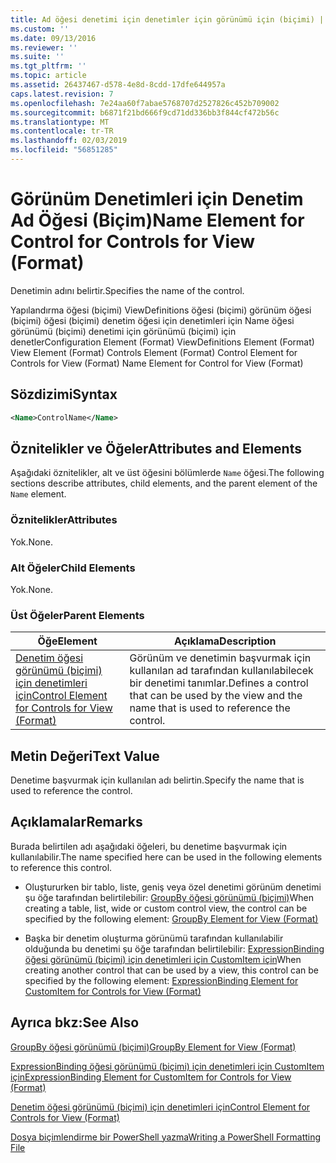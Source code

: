 ```yaml
---
title: Ad öğesi denetimi için denetimler için görünümü için (biçimi) | Microsoft Docs
ms.custom: ''
ms.date: 09/13/2016
ms.reviewer: ''
ms.suite: ''
ms.tgt_pltfrm: ''
ms.topic: article
ms.assetid: 26437467-d578-4e8d-8cdd-17dfe644957a
caps.latest.revision: 7
ms.openlocfilehash: 7e24aa60f7abae5768707d2527826c452b709002
ms.sourcegitcommit: b6871f21bd666f9cd71dd336bb3f844cf472b56c
ms.translationtype: MT
ms.contentlocale: tr-TR
ms.lasthandoff: 02/03/2019
ms.locfileid: "56851285"
---
```

# <a name="name-element-for-control-for-controls-for-view-format"></a><span data-ttu-id="3ffb9-102">Görünüm Denetimleri için Denetim Ad Öğesi (Biçim)</span><span class="sxs-lookup"><span data-stu-id="3ffb9-102">Name Element for Control for Controls for View (Format)</span></span>

<span data-ttu-id="3ffb9-103">Denetimin adını belirtir.</span><span class="sxs-lookup"><span data-stu-id="3ffb9-103">Specifies the name of the control.</span></span>

<span data-ttu-id="3ffb9-104">Yapılandırma öğesi (biçimi) ViewDefinitions öğesi (biçimi) görünüm öğesi (biçimi) öğesi (biçimi) denetim öğesi için denetimleri için Name öğesi görünümü (biçimi) denetimi için görünümü (biçimi) için denetler</span><span class="sxs-lookup"><span data-stu-id="3ffb9-104">Configuration Element (Format) ViewDefinitions Element (Format) View Element (Format) Controls Element (Format) Control Element for Controls for View (Format) Name Element for Control for View (Format)</span></span>

## <a name="syntax"></a><span data-ttu-id="3ffb9-105">Sözdizimi</span><span class="sxs-lookup"><span data-stu-id="3ffb9-105">Syntax</span></span>

```xml
<Name>ControlName</Name>
```

## <a name="attributes-and-elements"></a><span data-ttu-id="3ffb9-106">Öznitelikler ve Öğeler</span><span class="sxs-lookup"><span data-stu-id="3ffb9-106">Attributes and Elements</span></span>

<span data-ttu-id="3ffb9-107">Aşağıdaki öznitelikler, alt ve üst öğesini bölümlerde `Name` öğesi.</span><span class="sxs-lookup"><span data-stu-id="3ffb9-107">The following sections describe attributes, child elements, and the parent element of the `Name` element.</span></span>

### <a name="attributes"></a><span data-ttu-id="3ffb9-108">Öznitelikler</span><span class="sxs-lookup"><span data-stu-id="3ffb9-108">Attributes</span></span>

<span data-ttu-id="3ffb9-109">Yok.</span><span class="sxs-lookup"><span data-stu-id="3ffb9-109">None.</span></span>

### <a name="child-elements"></a><span data-ttu-id="3ffb9-110">Alt Öğeler</span><span class="sxs-lookup"><span data-stu-id="3ffb9-110">Child Elements</span></span>

<span data-ttu-id="3ffb9-111">Yok.</span><span class="sxs-lookup"><span data-stu-id="3ffb9-111">None.</span></span>

### <a name="parent-elements"></a><span data-ttu-id="3ffb9-112">Üst Öğeler</span><span class="sxs-lookup"><span data-stu-id="3ffb9-112">Parent Elements</span></span>

|<span data-ttu-id="3ffb9-113">Öğe</span><span class="sxs-lookup"><span data-stu-id="3ffb9-113">Element</span></span>|<span data-ttu-id="3ffb9-114">Açıklama</span><span class="sxs-lookup"><span data-stu-id="3ffb9-114">Description</span></span>|
|-------------|-----------------|
|[<span data-ttu-id="3ffb9-115">Denetim öğesi görünümü (biçimi) için denetimleri için</span><span class="sxs-lookup"><span data-stu-id="3ffb9-115">Control Element for Controls for View (Format)</span></span>](./control-element-for-controls-for-view-format.md)|<span data-ttu-id="3ffb9-116">Görünüm ve denetimin başvurmak için kullanılan ad tarafından kullanılabilecek bir denetimi tanımlar.</span><span class="sxs-lookup"><span data-stu-id="3ffb9-116">Defines a control that can be used by the view and the name that is used to reference the control.</span></span>|

## <a name="text-value"></a><span data-ttu-id="3ffb9-117">Metin Değeri</span><span class="sxs-lookup"><span data-stu-id="3ffb9-117">Text Value</span></span>

<span data-ttu-id="3ffb9-118">Denetime başvurmak için kullanılan adı belirtin.</span><span class="sxs-lookup"><span data-stu-id="3ffb9-118">Specify the name that is used to reference the control.</span></span>

## <a name="remarks"></a><span data-ttu-id="3ffb9-119">Açıklamalar</span><span class="sxs-lookup"><span data-stu-id="3ffb9-119">Remarks</span></span>

<span data-ttu-id="3ffb9-120">Burada belirtilen adı aşağıdaki öğeleri, bu denetime başvurmak için kullanılabilir.</span><span class="sxs-lookup"><span data-stu-id="3ffb9-120">The name specified here can be used in the following elements to reference this control.</span></span>

- <span data-ttu-id="3ffb9-121">Oluştururken bir tablo, liste, geniş veya özel denetimi görünüm denetimi şu öğe tarafından belirtilebilir: [GroupBy öğesi görünümü (biçimi)](./groupby-element-for-view-format.md)</span><span class="sxs-lookup"><span data-stu-id="3ffb9-121">When creating a table, list, wide or custom control view, the control can be specified by the following element: [GroupBy Element for View (Format)](./groupby-element-for-view-format.md)</span></span>

- <span data-ttu-id="3ffb9-122">Başka bir denetim oluşturma görünümü tarafından kullanılabilir olduğunda bu denetimi şu öğe tarafından belirtilebilir: [ExpressionBinding öğesi görünümü (biçimi) için denetimleri için CustomItem için](./expressionbinding-element-for-customitem-for-controls-for-view-format.md)</span><span class="sxs-lookup"><span data-stu-id="3ffb9-122">When creating another control that can be used by a view, this control can be specified by the following element: [ExpressionBinding Element for CustomItem for Controls for View (Format)](./expressionbinding-element-for-customitem-for-controls-for-view-format.md)</span></span>

## <a name="see-also"></a><span data-ttu-id="3ffb9-123">Ayrıca bkz:</span><span class="sxs-lookup"><span data-stu-id="3ffb9-123">See Also</span></span>

[<span data-ttu-id="3ffb9-124">GroupBy öğesi görünümü (biçimi)</span><span class="sxs-lookup"><span data-stu-id="3ffb9-124">GroupBy Element for View (Format)</span></span>](./groupby-element-for-view-format.md)

[<span data-ttu-id="3ffb9-125">ExpressionBinding öğesi görünümü (biçimi) için denetimleri için CustomItem için</span><span class="sxs-lookup"><span data-stu-id="3ffb9-125">ExpressionBinding Element for CustomItem for Controls for View (Format)</span></span>](./expressionbinding-element-for-customitem-for-controls-for-view-format.md)

[<span data-ttu-id="3ffb9-126">Denetim öğesi görünümü (biçimi) için denetimleri için</span><span class="sxs-lookup"><span data-stu-id="3ffb9-126">Control Element for Controls for View (Format)</span></span>](./control-element-for-controls-for-view-format.md)

[<span data-ttu-id="3ffb9-127">Dosya biçimlendirme bir PowerShell yazma</span><span class="sxs-lookup"><span data-stu-id="3ffb9-127">Writing a PowerShell Formatting File</span></span>](./writing-a-powershell-formatting-file.md)
